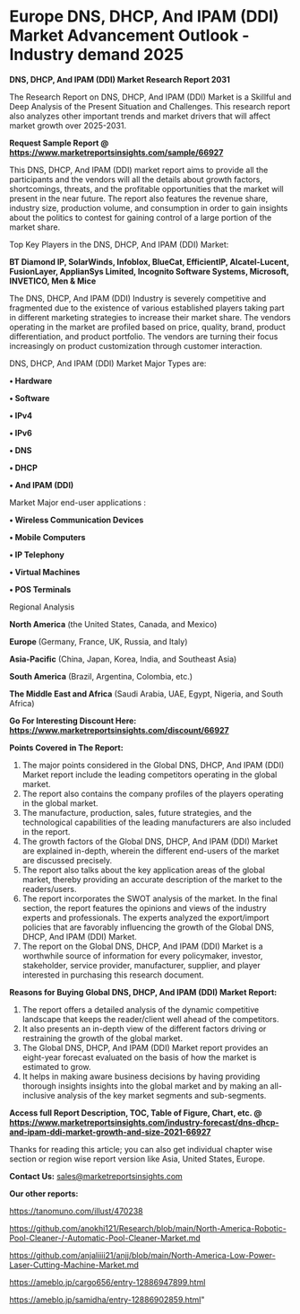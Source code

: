 # Europe DNS, DHCP, And IPAM (DDI) Market Advancement Outlook - Industry demand 2025

<strong>DNS, DHCP, And IPAM (DDI) Market Research Report 2031</strong>

The Research Report on DNS, DHCP, And IPAM (DDI) Market is a Skillful and Deep Analysis of the Present Situation and Challenges. This research report also analyzes other important trends and market drivers that will affect market growth over 2025-2031.

<strong>Request Sample Report @ <a href=https://www.marketreportsinsights.com/sample/66927>https://www.marketreportsinsights.com/sample/66927</a></strong>

This DNS, DHCP, And IPAM (DDI) market report aims to provide all the participants and the vendors will all the details about growth factors, shortcomings, threats, and the profitable opportunities that the market will present in the near future. The report also features the revenue share, industry size, production volume, and consumption in order to gain insights about the politics to contest for gaining control of a large portion of the market share.

Top Key Players in the DNS, DHCP, And IPAM (DDI) Market:

<strong>BT Diamond IP, SolarWinds, Infoblox, BlueCat, EfficientIP, Alcatel-Lucent, FusionLayer, ApplianSys Limited, Incognito Software Systems, Microsoft, INVETICO, Men & Mice</strong>

The DNS, DHCP, And IPAM (DDI) Industry is severely competitive and fragmented due to the existence of various established players taking part in different marketing strategies to increase their market share. The vendors operating in the market are profiled based on price, quality, brand, product differentiation, and product portfolio. The vendors are turning their focus increasingly on product customization through customer interaction.

DNS, DHCP, And IPAM (DDI) Market Major Types are:

<strong>• Hardware

• Software

• IPv4

• IPv6

• DNS

• DHCP

• And IPAM (DDI)</strong>

Market Major end-user applications :

<strong>• Wireless Communication Devices

• Mobile Computers

• IP Telephony

• Virtual Machines

• POS Terminals</strong>

Regional Analysis

</u><strong><b>North America</b></strong> (the United States, Canada, and Mexico)

<strong><b>Europe </b></strong>(Germany, France, UK, Russia, and Italy)

<strong><b>Asia-Pacific</b></strong> (China, Japan, Korea, India, and Southeast Asia)

<strong><b>South America</b></strong> (Brazil, Argentina, Colombia, etc.)

<strong><b>The Middle East and Africa</b></strong> (Saudi Arabia, UAE, Egypt, Nigeria, and South Africa)

<strong>Go For Interesting Discount Here: <a href=https://www.marketreportsinsights.com/discount/66927>https://www.marketreportsinsights.com/discount/66927</a></strong>

<strong>Points Covered in The Report:</strong>
<ol>
  <li>The major points considered in the Global DNS, DHCP, And IPAM (DDI) Market report include the leading competitors operating in the global market.</li>
  <li>The report also contains the company profiles of the players operating in the global market.</li>
  <li>The manufacture, production, sales, future strategies, and the technological capabilities of the leading manufacturers are also included in the report.</li>
  <li>The growth factors of the Global DNS, DHCP, And IPAM (DDI) Market are explained in-depth, wherein the different end-users of the market are discussed precisely.</li>
  <li>The report also talks about the key application areas of the global market, thereby providing an accurate description of the market to the readers/users.</li>
  <li>The report incorporates the SWOT analysis of the market. In the final section, the report features the opinions and views of the industry experts and professionals. The experts analyzed the export/import policies that are favorably influencing the growth of the Global DNS, DHCP, And IPAM (DDI) Market.</li>
  <li>The report on the Global DNS, DHCP, And IPAM (DDI) Market is a worthwhile source of information for every policymaker, investor, stakeholder, service provider, manufacturer, supplier, and player interested in purchasing this research document.</li>
</ol>
<strong>Reasons for Buying Global DNS, DHCP, And IPAM (DDI) Market Report:</strong>

<ol>
  <li>The report offers a detailed analysis of the dynamic competitive landscape that keeps the reader/client well ahead of the competitors.</li>
  <li>It also presents an in-depth view of the different factors driving or restraining the growth of the global market.</li>
  <li>The Global DNS, DHCP, And IPAM (DDI) Market report provides an eight-year forecast evaluated on the basis of how the market is estimated to grow.</li>
  <li>It helps in making aware business decisions by having providing thorough insights insights into the global market and by making an all-inclusive analysis of the key market segments and sub-segments.</li>
</ol>
<strong>Access full Report Description, TOC, Table of Figure, Chart, etc. @ <a href=https://www.marketreportsinsights.com/industry-forecast/dns-dhcp-and-ipam-ddi-market-growth-and-size-2021-66927>https://www.marketreportsinsights.com/industry-forecast/dns-dhcp-and-ipam-ddi-market-growth-and-size-2021-66927</a></strong>


Thanks for reading this article; you can also get individual chapter wise section or region wise report version like Asia, United States, Europe.

<strong>Contact Us:</strong>
sales@marketreportsinsights.com

<strong>Our other reports:</strong>

<a href=https://tanomuno.com/illust/470238>https://tanomuno.com/illust/470238</a>

<a href=https://github.com/anokhi121/Research/blob/main/North-America-Robotic-Pool-Cleaner-/-Automatic-Pool-Cleaner-Market.md>https://github.com/anokhi121/Research/blob/main/North-America-Robotic-Pool-Cleaner-/-Automatic-Pool-Cleaner-Market.md</a>

<a href=https://github.com/anjaliiii21/anjj/blob/main/North-America-Low-Power-Laser-Cutting-Machine-Market.md>https://github.com/anjaliiii21/anjj/blob/main/North-America-Low-Power-Laser-Cutting-Machine-Market.md</a>

<a href=https://ameblo.jp/cargo656/entry-12886947899.html>https://ameblo.jp/cargo656/entry-12886947899.html</a>

<a href=https://ameblo.jp/samidha/entry-12886902859.html>https://ameblo.jp/samidha/entry-12886902859.html</a>"

